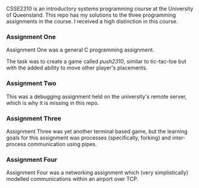 CSSE2310 is an introductory systems programming course at the University of Queensland. This repo has my solutions to the three programming assignments in the course. I received a high distinction in this course.

### Assignment One

Assignment One was a general C programming assignment.

The task was to create a game called *push2310*, similar to tic-tac-toe but with the added ability to move other player's placements.

### Assignment Two

This was a debugging assignment held on the university's remote server, which is why it is missing in this repo.

### Assignment Three

Assignment Three was yet another terminal based game, but the learning goals for this assignment was processes (specifically, forking) and inter-process communication using pipes.

### Assignment Four

Assignment Four was a networking assignment which (very simplistically) modelled communications within an airport over TCP.

